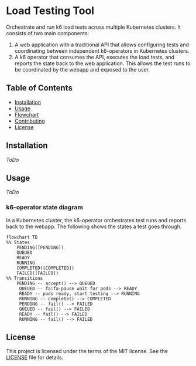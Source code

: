 # Load Testing Tool

Orchestrate and run k6 load tests across multiple Kubernetes clusters. It consists of two main components:

1. A web application with a traditional API that allows configuring tests and coordinating between independent k6-operators in Kubernetes clusters.
2. A k6 operator that consumes the API, executes the load tests, and reports the state back to the web application. This allows the test runs to be coordinated by the webapp and exposed to the user.

## Table of Contents

-   [Installation](#installation)
-   [Usage](#usage)
-   [Flowchart](#flowchart)
-   [Contributing](#contributing)
-   [License](#license)

## Installation

_ToDo_

## Usage

_ToDo_

### k6-operator state diagram

In a Kubernetes cluster, the k6-operator orchestrates test runs and reports back to the webapp. The following shows the states a test goes through.

```mermaid
flowchart TD
%% States
    PENDING([PENDING])
    QUEUED
    READY
    RUNNING
    COMPLETED([COMPLETED])
    FAILED([FAILED])
%% Transitions
    PENDING -- accept() --> QUEUED
     QUEUED -- fa:fa-pause wait for pods --> READY
     READY -- pods ready, start testing --> RUNNING
     RUNNING -- complete() --> COMPLETED
     PENDING -- fail() --> FAILED
     QUEUED -- fail() --> FAILED
     READY -- fail() --> FAILED
     RUNNING -- fail() --> FAILED
```

## License

This project is licensed under the terms of the MIT license. See the [LICENSE](LICENSE) file for details.
